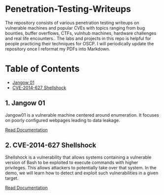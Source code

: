 # Penetration-Testing-Writeups
The repository consists of various penetration testing writeups on vulnerable machines and popular CVEs with topics ranging from bug bounties, buffer overflows, CTFs, vulnhub machines, hardware challenges and real life encounters.. The labs and projects in this repo is helpful for people practicing their techniques for OSCP. I will periodically update the repository once I reformat my PDFs into Markdown.

# Table of Contents
<!-- vscode-markdown-toc -->
* [Jangow 01](#Jangow01)
* [CVE-2014-627 Shellshock](#CVE-2014-627Shellshock)

<!-- vscode-markdown-toc-config
	numbering=true
	autoSave=true
	/vscode-markdown-toc-config -->
<!-- /vscode-markdown-toc -->


##  1. <a name='Jangow01'></a>Jangow 01
Jangow01 is a vulnerable machine centered around enumeration. It focuses on poorly configured webpages leading to data leakage.

[Read Documentation](https://github.com/Darkrai-404/penetration-testing-writeups/blob/main/Documents/Writeups/Jangow01/README.md) 

##  2. <a name='CVE-2014-627Shellshock'></a>CVE-2014-627 Shellshock

Shellshock is a vulnerability that allows systems containing a vulnerable version of Bash to be exploited to execute commands with higher privileges. This allows attackers to potentially take over that system. In the demo, we will learn how to detect and exploit such vulnerabilities in a given target.

[Read Documentation](https://github.com/Darkrai-404/penetration-testing-writeups/blob/main/Documents/Writeups/CVE-2014-6271-ShellShock/README.md) 
